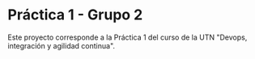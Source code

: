 # Práctica 1 - Grupo 2

Este proyecto corresponde a la Práctica 1 del curso de la UTN "Devops, integración y agilidad continua".